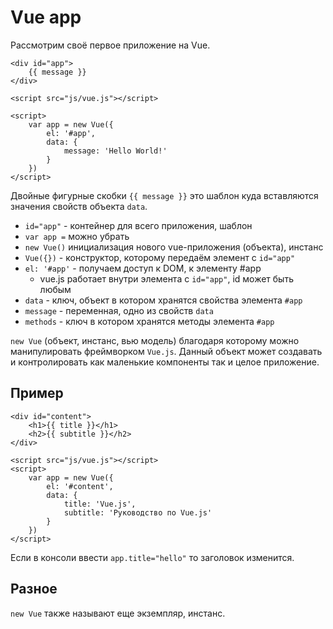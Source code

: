 # Vue app
Рассмотрим своё первое приложение на Vue.

    <div id="app">
        {{ message }}
    </div>

    <script src="js/vue.js"></script>

    <script>
        var app = new Vue({
            el: '#app',
            data: {
                message: 'Hello World!'
            }
        })
    </script>

Двойные фигурные скобки `{{ message }}` это шаблон куда вставляются значения свойств объекта `data`.

- `id="app"` - контейнер для всего приложения, шаблон
- `var app =` можно убрать
- `new Vue()` инициализация нового vue-приложения (объекта), инстанс
- `Vue({})` - конструктор, которому передаём элемент с `id="app"`
- `el: '#app'` - получаем доступ к DOM, к элементу #app
    - vue.js работает внутри элемента с `id="app"`, id может быть любым
- `data` - ключ, объект в котором хранятся свойства элемента `#app`
- `message` - переменная, одно из свойств `data`
- `methods` - ключ в котором хранятся методы элемента `#app`

`new Vue` (объект, инстанс, вью модель) благодаря которому можно манипулировать фреймворком `Vue.js`. Данный объект может создавать и контролировать как маленькие компоненты так и целое приложение.

## Пример

    <div id="content">
        <h1>{{ title }}</h1>
        <h2>{{ subtitle }}</h2>
    </div>

    <script src="js/vue.js"></script>
    <script>
        var app = new Vue({
            el: '#content',
            data: {
                title: 'Vue.js',
                subtitle: 'Руководство по Vue.js'
            }
        })
    </script>

Если в консоли ввести `app.title="hello"` то заголовок изменится.

## Разное
`new Vue` также называют еще экземпляр, инстанс.
